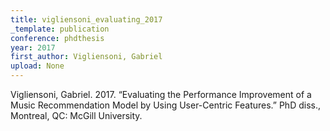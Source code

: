```yaml
---
title: vigliensoni_evaluating_2017
_template: publication
conference: phdthesis
year: 2017
first_author: Vigliensoni, Gabriel
upload: None
---
```

Vigliensoni, Gabriel. 2017. “Evaluating the Performance Improvement of a Music Recommendation Model by Using User-Centric Features.” PhD diss., Montreal, QC: McGill University.